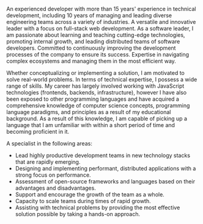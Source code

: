 An experienced developer with more than 15 years' experience in technical development, including 10 years of managing and leading diverse engineering teams across a variety of industries. A versatile and innovative leader with a focus on full-stack web development. As a software leader, I am passionate about learning and teaching cutting-edge technologies, promoting internal growth, and leading distributed teams of software developers. Committed to continuously improving the development processes of the company to ensure its success. Expertise in navigating complex ecosystems and managing them in the most efficient way.

Whether conceptualizing or implementing a solution, I am motivated to solve real-world problems. In terms of technical expertise, I possess a wide range of skills. My career has largely involved working with JavaScript technologies (frontends, backends, infrastructure), however I have also been exposed to other programming languages and have acquired a comprehensive knowledge of computer science concepts, programming language paradigms, and principles as a result of my educational background. As a result of this knowledge, I am capable of picking up a language that I am unfamiliar with within a short period of time and becoming proficient in it.

A specialist in the following areas:

* Lead highly productive development teams in new technology stacks that are rapidly emerging. 
* Designing and implementing performant, distributed applications with a strong focus on performance.
* Assessment of open-source frameworks and languages based on their advantages and disadvantages.
* Support and encourage the growth of the team as a whole.
* Capacity to scale teams during times of rapid growth.
* Assisting with technical problems by providing the most effective solution possible by taking a hands-on approach. 
